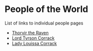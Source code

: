 # People of the World

List of links to individual people pages

* [Thorvir the Raven](./1-4-1-Thorvir_the_Raven.md)
* [Lord Tyrson Corrack](./1-4-2-Lord_Corrack.md)
* [Lady Louissa Corrack](./1-4-3-Lady_Corrack.md)
